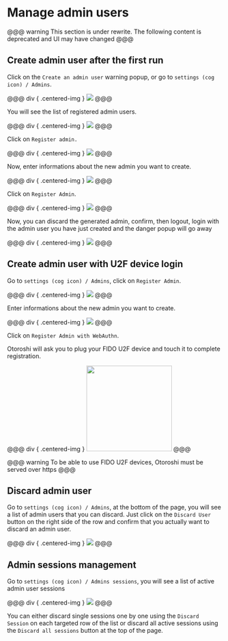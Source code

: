 # Manage admin users

@@@ warning
This section is under rewrite. The following content is deprecated and UI may have changed
@@@

## Create admin user after the first run

Click on the `Create an admin user` warning popup, or go to `settings (cog icon) / Admins`.

@@@ div { .centered-img }
<img src="../img/go-to-admins.png" />
@@@

You will see the list of registered admin users.

@@@ div { .centered-img }
<img src="../img/first-admins-screen.png" />
@@@

Click on `Register admin.`

@@@ div { .centered-img }
<img src="../img/register-admin-button.png" />
@@@

Now, enter informations about the new admin you want to create.

@@@ div { .centered-img }
<img src="../img/create-admin.png" />
@@@

Click on `Register Admin`.

@@@ div { .centered-img }
<img src="../img/admin-created-admin.png" />
@@@

Now, you can discard the generated admin, confirm, then logout, login with the admin user you have just created and the danger popup will go away

@@@ div { .centered-img }
<img src="../img/home-page.png" />
@@@

## Create admin user with U2F device login

Go to `settings (cog icon) / Admins`, click on `Register Admin`.

@@@ div { .centered-img }
<img src="../img/register-admin-button.png" />
@@@

Enter informations about the new admin you want to create.

@@@ div { .centered-img }
<img src="../img/create-admin-u2f.png" />
@@@

Click on `Register Admin with WebAuthn`.

Otoroshi will  ask you to plug your FIDO U2F device and touch it to complete registration.

@@@ div { .centered-img }
<img src="https://images-na.ssl-images-amazon.com/images/I/61hwQNWpSEL._SY542_.jpg" width="200" />
@@@

@@@ warning
To be able to use FIDO U2F devices, Otoroshi must be served over https
@@@

## Discard admin user

Go to `settings (cog icon) / Admins`, at the bottom of the page, you will see a list of admin users that you can discard. Just click on the `Discard User` button on the right side of the row and confirm that you actually want to discard an admin user.

@@@ div { .centered-img }
<img src="../img/discard-admin-user.png" />
@@@

## Admin sessions management

Go to `settings (cog icon) / Admins sessions`, you will see a list of active admin user sessions

@@@ div { .centered-img }
<img src="../img/admin-users-sessions.png" />
@@@

You can either discard single sessions one by one using the `Discard Session` on each targeted row of the list or discard all active sessions using the `Discard all sessions` button at the top of the page.
